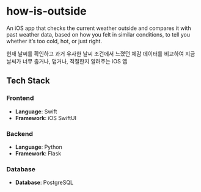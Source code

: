 # how-is-outside

An iOS app that checks the current weather outside and compares it with past weather data, based on how you felt in similar conditions, to tell you whether it’s too cold, hot, or just right.  

현재 날씨를 확인하고 과거 유사한 날씨 조건에서 느꼈던 체감 데이터를 비교하여 지금 날씨가 너무 춥거나, 덥거나, 적절한지 알려주는 iOS 앱  

## Tech Stack

### Frontend
- **Language**: Swift
- **Framework**: iOS SwiftUI

### Backend
- **Language**: Python
- **Framework**: Flask

### Database
- **Database**: PostgreSQL
